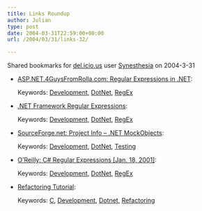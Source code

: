 ```yaml
---
title: Links Roundup
author: Julian
type: post
date: 2004-03-31T22:59:00+00:00
url: /2004/03/31/links-32/

---
```

Shared bookmarks for [del.icio.us][1] user  [Synesthesia][2] on 2004-3-31

  * [ASP.NET.4GuysFromRolla.com: Regular Expressions in .NET][3]:
   
    Keywords: [Development][4], [DotNet][5], [RegEx][6]
  * [.NET Framework Regular Expressions][7]:
   
    Keywords: [Development][4], [DotNet][5], [RegEx][6]
  * [SourceForge.net: Project Info &#8211; .NET MockObjects][8]:
   
    Keywords: [Development][4], [DotNet][5], [Testing][9]
  * [O&#8217;Reilly: C# Regular Expressions [Jan. 18, 2001]][10]:
   
    Keywords: [Development][4], [DotNet][5], [RegEx][6]
  * [Refactoring Tutorial][11]:
   
    Keywords: [C][12], [Development][4], [Dotnet][13], [Refactoring][14]

 [1]: https://del.icio.us/
 [2]: https://del.icio.us/synesthesia
 [3]: https://aspnet.4guysfromrolla.com/articles/022603-1.aspx "https://aspnet.4guysfromrolla.com/articles/022603-1.aspx"
 [4]: https://del.icio.us/synesthesia/Development
 [5]: https://del.icio.us/synesthesia/DotNet
 [6]: https://del.icio.us/synesthesia/RegEx
 [7]: https://msdn.microsoft.com/library/default.asp?url=/library/en-us/cpguide/html/cpconCOMRegularExpressions.asp "https://msdn.microsoft.com/library/default.asp?url=/library/en-us/cpguide/html/cpconCOMRegularExpressions.asp"
 [8]: https://sourceforge.net/projects/dotnetmock/ "https://sourceforge.net/projects/dotnetmock/"
 [9]: https://del.icio.us/synesthesia/Testing
 [10]: https://windows.oreilly.com/news/csharp_0101.html "https://windows.oreilly.com/news/csharp_0101.html"
 [11]: https://www.parlezuml.com/tutorials/dotnet_refactoring/intro.htm "https://www.parlezuml.com/tutorials/dotnet_refactoring/intro.htm"
 [12]: https://del.icio.us/synesthesia/C
 [13]: https://del.icio.us/synesthesia/Dotnet
 [14]: https://del.icio.us/synesthesia/Refactoring